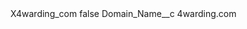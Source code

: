 <?xml version="1.0" encoding="UTF-8"?>
<CustomMetadata xmlns="http://soap.sforce.com/2006/04/metadata" xmlns:xsi="http://www.w3.org/2001/XMLSchema-instance" xmlns:xsd="http://www.w3.org/2001/XMLSchema">
    <label>X4warding_com</label>
    <protected>false</protected>
    <values>
        <field>Domain_Name__c</field>
        <value xsi:type="xsd:string">4warding.com</value>
    </values>
</CustomMetadata>
